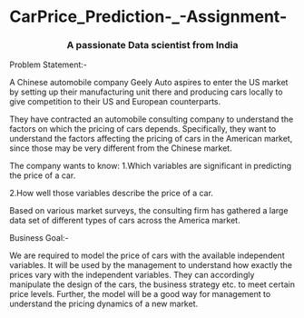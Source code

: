 <h1> CarPrice_Prediction-_-Assignment-</ h1>
<h3 align="center">A passionate Data scientist from India</h3>


Problem Statement:-

A Chinese automobile company Geely Auto aspires to enter the US market by setting up their manufacturing unit there and producing cars locally to give competition to their US and European counterparts.

They have contracted an automobile consulting company to understand the factors on which the pricing of cars depends. Specifically, they want to understand the factors affecting the pricing of cars in the American market, since those may be very different from the Chinese market.

The company wants to know:
1.Which variables are significant in predicting the price of a car.

2.How well those variables describe the price of a car.

Based on various market surveys, the consulting firm has gathered a large data set of different types of cars across the America market.



Business Goal:-

We are required to model the price of cars with the available independent variables. It will be used by the management to understand how exactly the prices vary with the independent variables. They can accordingly manipulate the design of the cars, the business strategy etc. to meet certain price levels. Further, the model will be a good way for management to understand the pricing dynamics of a new market.
